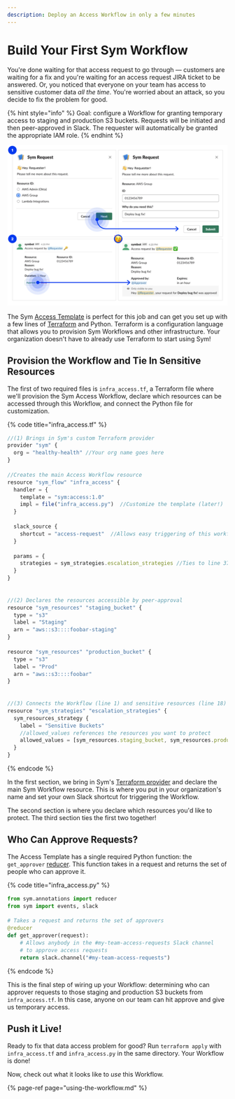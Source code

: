 ```yaml
---
description: Deploy an Access Workflow in only a few minutes
---
```


# Build Your First Sym Workflow

You're done waiting for that access request to go through — customers are waiting for a fix and you're waiting for an access request JIRA ticket to be answered. Or, you noticed that everyone on your team has access to sensitive customer data _all the time_. You're worried about an attack, so you decide to fix the problem for good.

{% hint style="info" %}
Goal: configure a Workflow for granting temporary access to staging and production S3 buckets. Requests will be initiated and then peer-approved in Slack. The requester will automatically be granted the appropriate IAM role.
{% endhint %}

![](../.gitbook/assets/image%20%282%29.png)

  
The Sym [Access Template](../sym-concepts/templates/access-template.md) is perfect for this job and can get you set up with a few lines of [Terraform](https://www.terraform.io/) and Python. Terraform is a configuration language that allows you to provision Sym Workflows and other infrastructure. Your organization doesn't have to already use Terraform to start using Sym!

## Provision the Workflow and Tie In Sensitive Resources

The first of two required files is `infra_access.tf`, a Terraform file where we'll provision the Sym Access Workflow, declare which resources can be accessed through this Workflow, and connect the Python file for customization.

{% code title="infra\_access.tf" %}
```javascript
//(1) Brings in Sym's custom Terraform provider
provider "sym" {
  org = "healthy-health" //Your org name goes here
}

//Creates the main Access Workflow resource
resource "sym_flow" "infra_access" {
  handler = {
    template = "sym:access:1.0"    
    impl = file("infra_access.py")  //Customize the template (later!)
  }
  
  slack_source {
    shortcut = "access-request"  //Allows easy triggering of this workflow from Slack
  }

  params = {
    strategies = sym_strategies.escalation_strategies //Ties to line 37
  }
}


//(2) Declares the resources accessible by peer-approval
resource "sym_resources" "staging_bucket" {
  type = "s3"
  label = "Staging"
  arn = "aws::s3::::foobar-staging"
}

resource "sym_resources" "production_bucket" {
  type = "s3"
  label = "Prod"
  arn = "aws::s3::::foobar"
}


//(3) Connects the Workflow (line 1) and sensitive resources (line 18)
resource "sym_strategies" "escalation_strategies" {
  sym_resources_strategy {
    label = "Sensitive Buckets"
    //allowed_values references the resources you want to protect
    allowed_values = [sym_resources.staging_bucket, sym_resources.production_bucket]
  }
}
```
{% endcode %}

In the first section, we bring in Sym's [Terraform provider](https://www.terraform.io/docs/providers/index.html) and declare the main Sym Workflow resource. This is where you put in your organization's name and set your own Slack shortcut for triggering the Workflow.

The second section is where you declare which resources you'd like to protect. The third section ties the first two together!

## Who Can Approve Requests?

The Access Template has a single required Python function: the `get_approver` [reducer](../sym-concepts/python-sdk/reducers.md). This function takes in a request and returns the set of people who can approve it.

{% code title="infra\_access.py" %}
```python
from sym.annotations import reducer
from sym import events, slack

# Takes a request and returns the set of approvers
@reducer
def get_approver(request):
    # Allows anybody in the #my-team-access-requests Slack channel
    # to approve access requests
    return slack.channel("#my-team-access-requests") 
```
{% endcode %}

This is the final step of wiring up your Workflow: determining who can approver requests to those staging and production S3 buckets from `infra_access.tf`. In this case, anyone on our team can hit approve and give us temporary access. 

## Push it Live!

Ready to fix that data access problem for good? Run `terraform apply` with `infra_access.tf` and `infra_access.py` in the same directory. Your Workflow is done!

Now, check out what it looks like to _use_ this Workflow.

{% page-ref page="using-the-workflow.md" %}



